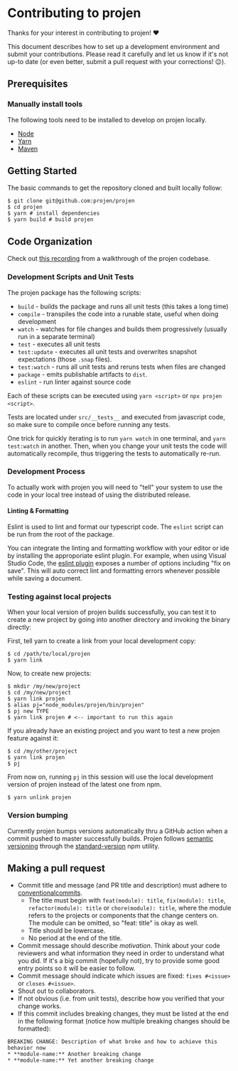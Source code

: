 # Contributing to projen

Thanks for your interest in contributing to projen! :heart:

This document describes how to set up a development environment and submit your
contributions. Please read it carefully and let us know if it's not up-to date
(or even better, submit a pull request with your corrections! :wink:).

## Prerequisites

### Manually install tools

The following tools need to be installed to develop on projen locally.

- [Node]
- [Yarn]
- [Maven]

[Node]: https://nodejs.org/en/download/
[Yarn]: https://yarnpkg.com/en/docs/install
[Maven]: https://maven.apache.org/install

## Getting Started

The basic commands to get the repository cloned and built locally follow:

```console
$ git clone git@github.com:projen/projen
$ cd projen
$ yarn # install dependencies
$ yarn build # build projen
```

## Code Organization

Check out [this recording](https://www.youtube.com/watch?v=8dHwnuSND14) from a walkthrough of the projen codebase.

### Development Scripts and Unit Tests

The projen package has the following scripts:

- `build` - builds the package and runs all unit tests (this takes a long time)
- `compile` - transpiles the code into a runable state, useful when doing development
- `watch` - watches for file changes and builds them progressively (usually run in a separate terminal)
- `test` - executes all unit tests
- `test:update` - executes all unit tests and overwrites snapshot expectations (those `.snap` files).
- `test:watch` - runs all unit tests and reruns tests when files are changed
- `package` - emits publishable artifacts to `dist`.
- `eslint` - run linter against source code

Each of these scripts can be executed using `yarn <script>` or `npx projen <script>`.

Tests are located under `src/__tests__` and executed from javascript code, so
make sure to compile once before running any tests.

One trick for quickly iterating is to run `yarn watch` in one terminal, and
`yarn test:watch` in another. Then, when you change your unit tests the code
will automatically recompile, thus triggering the tests to automatically re-run.

### Development Process

To actually work with projen you will need to "tell" your system to use the code in your local 
tree instead of using the distributed release.  


#### Linting & Formatting

Eslint is used to lint and format our typescript code. The `eslint`
script can be run from the root of the package.

You can integrate the linting and formatting workflow with your editor or ide by
installing the approporiate eslint plugin. For example, when using Visual Studio
Code, the [eslint plugin](https://marketplace.visualstudio.com/items?itemName=dbaeumer.vscode-eslint)
exposes a number of options including "fix on save". This will auto correct lint
and formatting errors whenever possible while saving a document.

### Testing against local projects

When your local version of projen builds successfully, you can test it to create
a new project by going into another directory and invoking the binary directly:

First, tell yarn to create a link from your local development copy:

```console
$ cd /path/to/local/projen
$ yarn link
```

Now, to create new projects:

```console
$ mkdir /my/new/project
$ cd /my/new/project
$ yarn link projen
$ alias pj="node_modules/projen/bin/projen"
$ pj new TYPE
$ yarn link projen # <-- important to run this again
```

If you already have an existing project and you want to test a new projen
feature against it:

```console
$ cd /my/other/project
$ yarn link projen
$ pj
```

From now on, running `pj` in this session will use the local development version of 
projen instead of the latest one from npm.

```console
$ yarn unlink projen
```

### Version bumping

Currently projen bumps versions automatically thru a GitHub action when a commit
pushed to master successfully builds. Projen follows [semantic versioning](https://semver.org/)
through the [standard-version](https://github.com/conventional-changelog/standard-version)
npm utility.

## Making a pull request

* Commit title and message (and PR title and description) must adhere to [conventionalcommits](https://www.conventionalcommits.org).
  * The title must begin with `feat(module): title`, `fix(module): title`,
  `refactor(module): title` or `chore(module): title`, where the module refers
  to the projects or components that the change centers on.
  The module can be omitted, so "feat: title" is okay as well.
  * Title should be lowercase.
  * No period at the end of the title.
* Commit message should describe _motivation_. Think about your code reviewers and what information they need in
  order to understand what you did. If it's a big commit (hopefully not), try to provide some good entry points so
  it will be easier to follow.
* Commit message should indicate which issues are fixed: `fixes #<issue>` or `closes #<issue>`.
* Shout out to collaborators.
* If not obvious (i.e. from unit tests), describe how you verified that your change works.
* If this commit includes breaking changes, they must be listed at the end in the following format (notice how multiple breaking changes should be formatted):

```
BREAKING CHANGE: Description of what broke and how to achieve this behavior now
* **module-name:** Another breaking change
* **module-name:** Yet another breaking change
```
